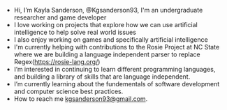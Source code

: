 -  Hi, I’m Kayla Sanderson, @Kgsanderson93, I'm an undergraduate researcher and game developer
-  I love working on projects that explore how we can use artificial intelligence to help solve real world issues
-  I also enjoy working on games and specifically artificial intelligence
-  I'm currently helping with contributions to the Rosie Project at NC State where we are building a language independent parser to replace Regex(https://rosie-lang.org/)
-  I’m interested in continuing to learn different programming languages, and building a library of skills that are language independent. 
-  I’m currently learning about the fundementals of software development and computer science best practices.
-  How to reach me kgsanderson93@gmail.com. 

<!---
Kgsanderson93/Kgsanderson93 is a ✨ special ✨ repository because its `README.md` (this file) appears on your GitHub profile.
You can click the Preview link to take a look at your changes.
--->
